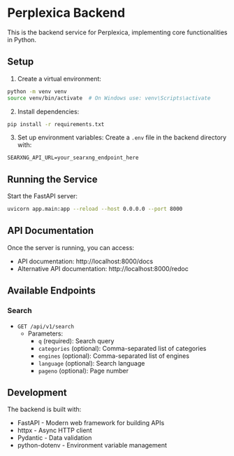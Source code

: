 # Perplexica Backend

This is the backend service for Perplexica, implementing core functionalities in Python.

## Setup

1. Create a virtual environment:
```bash
python -m venv venv
source venv/bin/activate  # On Windows use: venv\Scripts\activate
```

2. Install dependencies:
```bash
pip install -r requirements.txt
```

3. Set up environment variables:
Create a `.env` file in the backend directory with:
```
SEARXNG_API_URL=your_searxng_endpoint_here
```

## Running the Service

Start the FastAPI server:
```bash
uvicorn app.main:app --reload --host 0.0.0.0 --port 8000
```

## API Documentation

Once the server is running, you can access:
- API documentation: http://localhost:8000/docs
- Alternative API documentation: http://localhost:8000/redoc

## Available Endpoints

### Search
- `GET /api/v1/search`
  - Parameters:
    - `q` (required): Search query
    - `categories` (optional): Comma-separated list of categories
    - `engines` (optional): Comma-separated list of engines
    - `language` (optional): Search language
    - `pageno` (optional): Page number

## Development

The backend is built with:
- FastAPI - Modern web framework for building APIs
- httpx - Async HTTP client
- Pydantic - Data validation
- python-dotenv - Environment variable management 